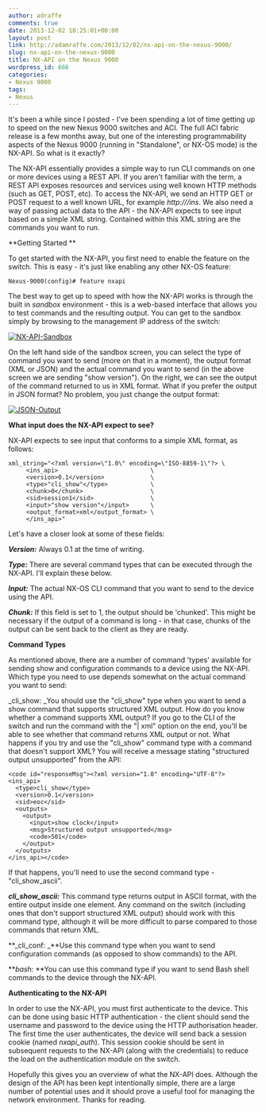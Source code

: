 ```yaml
---
author: adraffe
comments: true
date: 2013-12-02 18:25:01+00:00
layout: post
link: http://adamraffe.com/2013/12/02/nx-api-on-the-nexus-9000/
slug: nx-api-on-the-nexus-9000
title: NX-API on the Nexus 9000
wordpress_id: 666
categories:
- Nexus 9000
tags:
- Nexus
---
```


It's been a while since I posted - I've been spending a lot of time getting up to speed on the new Nexus 9000 switches and ACI. The full ACI fabric release is a few months away, but one of the interesting programmability aspects of the Nexus 9000 (running in "Standalone", or NX-OS mode) is the NX-API. So what is it exactly?<!-- more -->

The NX-API essentially provides a simple way to run CLI commands on one or more devices using a REST API. If you aren't familiar with the term, a REST API exposes resources and services using well known HTTP methods (such as GET, POST, etc). To access the NX-API, we send an HTTP GET or POST request to a well known URL, for example _http://<switch-ip>/ins_. We also need a way of passing actual data to the API - the NX-API expects to see input based on a simple XML string. Contained within this XML string are the commands you want to run.

**Getting Started
**

To get started with the NX-API, you first need to enable the feature on the switch. This is easy - it's just like enabling any other NX-OS feature:

    
    Nexus-9000(config)# feature nxapi


The best way to get up to speed with how the NX-API works is through the built in _sandbox_ environment - this is a web-based interface that allows you to test commands and the resulting output. You can get to the sandbox simply by browsing to the management IP address of the switch:

[![NX-API-Sandbox](http://adamraffe.files.wordpress.com/2013/11/nx-api-sandbox.png?w=550)](http://adamraffe.files.wordpress.com/2013/11/nx-api-sandbox.png)

On the left hand side of the sandbox screen, you can select the type of command you want to send (more on that in a moment), the output format (XML or JSON) and the actual command you want to send (in the above screen we are sending "show version"). On the right, we can see the output of the command returned to us in XML format. What if you prefer the output in JSON format? No problem, you just change the output format:

[![JSON-Output](http://adamraffe.files.wordpress.com/2013/11/json-output.png?w=550)](http://adamraffe.files.wordpress.com/2013/11/json-output.png)

**What input does the NX-API expect to see?**

NX-API expects to see input that conforms to a simple XML format, as follows:

    
    xml_string="<?xml version=\"1.0\" encoding=\"ISO-8859-1\"?> \
         <ins_api>                          \
         <version>0.1</version>             \
         <type>"cli_show"</type>            \
         <chunk>0</chunk>                   \
         <sid>session1</sid>                \
         <input>"show version"</input>      \
         <output_format>xml</output_format> \
         </ins_api>"


Let's have a closer look at some of these fields:

**_Version:_** Always 0.1 at the time of writing.

**_Type:_** There are several command types that can be executed through the NX-API. I'll explain these below.

**_Input:_** The actual NX-OS CLI command that you want to send to the device using the API.

**_Chunk:_** If this field is set to 1, the output should be 'chunked'. This might be necessary if the output of a command is long - in that case, chunks of the output can be sent back to the client as they are ready.

**Command Types**

As mentioned above, there are a number of command 'types' available for sending show and configuration commands to a device using the NX-API. Which type you need to use depends somewhat on the actual command you want to send:

_cli_show: _You should use the "cli_show" type when you want to send a show command that supports structured XML output. How do you know whether a command supports XML output? If you go to the CLI of the switch and run the command with the "| xml" option on the end, you'll be able to see whether that command returns XML output or not. What happens if you try and use the "cli_show" command type with a command that doesn't support XML? You will receive a message stating "structured output unsupported" from the API:

    
    <code id="responseMsg"><?xml version="1.0" encoding="UTF-8"?>
    <ins_api>
      <type>cli_show</type>
      <version>0.1</version>
      <sid>eoc</sid>
      <outputs>
        <output>
          <input>show clock</input>
          <msg>Structured output unsupported</msg>
          <code>501</code>
        </output>
      </outputs>
    </ins_api></code>


If that happens, you'll need to use the second command type - "cli_show_ascii".

**_cli_show_ascii:_** This command type returns output in ASCII format, with the entire output inside one <body> element. Any command on the switch (including ones that don't support structured XML output) should work with this command type, although it will be more difficult to parse compared to those commands that return XML.

**_cli_conf: _**Use this command type when you want to send configuration commands (as opposed to show commands) to the API.

**_bash:_ **You can use this command type if you want to send Bash shell commands to the device through the NX-API.

**Authenticating to the NX-API**

In order to use the NX-API, you must first authenticate to the device. This can be done using basic HTTP authentication - the client should send the username and password to the device using the HTTP authorisation header. The first time the user authenticates, the device will send back a session cookie (named _nxapi_auth_). This session cookie should be sent in subsequent requests to the NX-API (along with the credentials) to reduce the load on the authentication module on the switch.

Hopefully this gives you an overview of what the NX-API does. Although the design of the API has been kept intentionally simple, there are a large number of potential uses and it should prove a useful tool for managing the network environment. Thanks for reading.
